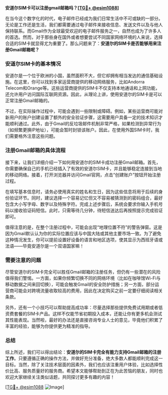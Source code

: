**安道尔SIM卡可以注册gmail邮箱吗？[[TG💪+ @esim1088](https://t.me/s/esim1088)]**

在当今这个数字化的时代，电子邮件已经成为我们日常生活中不可或缺的一部分。无论是工作还是生活，我们都需要通过电子邮件来接收信息、发送文件以及与他人保持联系。而Gmail作为全球最受欢迎的电子邮件服务之一，自然也成为了许多人的首选。然而，对于那些身在国外或者想要尝试不同国家网络环境的人来说，选择合适的SIM卡就显得尤为重要了。那么问题来了：**安道尔的SIM卡是否能够用来注册Gmail邮箱呢？**

### 安道尔SIM卡的基本情况

安道尔是一个位于欧洲的小国，虽然面积不大，但它却拥有相当发达的通信基础设施。在这里，你可以找到多家运营商提供的移动网络服务，比如Andorra Telecom和Orange等。这些运营商提供的SIM卡不仅支持本地通话和上网功能，还允许用户访问国际互联网资源。因此，从理论上讲，使用安道尔的SIM卡是可以正常注册Gmail邮箱的。

不过，在实际操作过程中，可能会遇到一些限制或障碍。例如，某些运营商可能对新用户的账户创建设置了额外的安全验证步骤，这需要用户具备一定的技术知识才能顺利通过。此外，由于Gmail的反垃圾邮件机制非常严格，如果检测到异常行为（如频繁更换IP地址），可能会暂时封锁该账户。因此，在使用外国SIM卡时，我们需要格外注意这些问题。

### 注册Gmail邮箱的具体流程

接下来，让我们详细介绍一下如何用安道尔的SIM卡成功注册Gmail邮箱。首先，你需要确保自己的手机已经插入了有效的安道尔SIM卡，并且能够稳定连接到当地的移动网络。接着，打开浏览器并访问Gmail官网，点击“创建账户”按钮开始注册过程。

在填写基本信息时，请务必使用真实的姓名和生日，因为这些信息将用于后续的身份验证环节。同时，建议选择一个容易记忆但又不容易被猜测到的密码组合，最好包含大小写字母、数字以及特殊字符。完成上述步骤后，系统会要求你输入手机号码以接收验证码短信。此时，只需等待几分钟，待短信送达后再按照提示完成验证即可。

值得注意的是，在整个注册过程中，可能会出现“地理位置不符”的警告弹窗。这是因为Gmail默认认为你的实际位置应该与中国大陆或其他主要市场一致。为了避免这种情况发生，你可以提前设置好设备的语言和地区选项，使其显示为西班牙语或法语——毕竟安道尔是一个双语国家嘛！

### 需要注意的问题

尽管安道尔的SIM卡完全可以胜任Gmail邮箱的注册任务，但仍有一些潜在的风险值得我们警惕。一方面，如果你频繁切换不同的网络环境（比如在咖啡馆Wi-Fi与移动数据之间来回切换），可能会触发Gmail的安全防护措施；另一方面，部分运营商可能会对跨境流量收取较高的费用，因此在决定购买之前一定要仔细阅读相关条款。

另外，还有一个小技巧可以帮助提高成功率：尽量选择那些提供免费试用期或者低资费套餐的SIM卡产品。这样不仅能节省初期投入成本，还能让你有更多机会测试其性能表现。当然啦，最好的办法还是直接咨询专业人士的意见，毕竟他们积累了丰富的经验，能够为你提供更为精准的指导。

### 总结

综上所述，我们可以得出结论：**安道尔的SIM卡完全有能力支持Gmail邮箱的注册工作**。只要遵循正确的操作方法，并做好充分准备，绝大多数人都能顺利完成这一目标。当然，除了关注技术层面的因素外，我们也应该注重用户体验，比如选择性价比高、服务质量好的服务商。希望本文能够帮助到正在为此苦恼的朋友，同时也欢迎大家继续关注类似话题，共同探讨更多有趣的内容！

[[TG💪+ @esim1088](https://t.me/s/esim1088) ![Image](https://i.postimg.cc/4NQfJmqS/Snipaste-2025-05-13-00-14-12.png)]